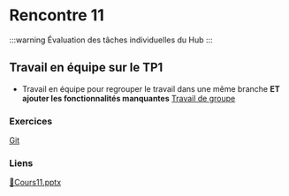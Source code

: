 # Rencontre 11

:::warning
Évaluation des tâches individuelles du Hub
:::

## Travail en équipe sur le TP1

- Travail en équipe pour regrouper le travail dans une même branche **ET ajouter les fonctionnalités manquantes** [Travail de groupe](http://localhost:3000/5W5-Web-Avancee/tps/tp1#int%C3%A9gration-%C3%A0-faire-seulement-une-fois-que-les-fonctionnalit%C3%A9s-sont-termin%C3%A9s-pour-l%C3%A9valuation-de-groupe)

### Exercices

[Git](/exercices/GitMerges)


### Liens

[🔗Cours11.pptx](https://cegepedouardmontpetit.sharepoint.com/:p:/s/CMT420InformatiqueComitesCours-5W5/EQVqlheAaCxNoNtUqfTQWcoB-3JicEx9egL2BwBcMISQsA?e=eAtUj0)
